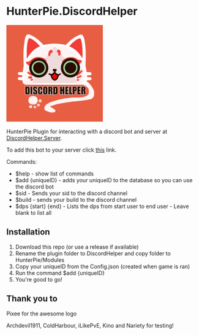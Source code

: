 # HunterPie.DiscordHelper

<img src="plugin/icon.png" width=50%>

HunterPie Plugin for interacting with a discord bot and server at [DiscordHelper.Server](https://github.com/callumc34/HunterPie.DiscordHelper.Server).

To add this bot to your server click [this](https://discord.com/api/oauth2/authorize?client_id=820790788682022912&permissions=2147601472&scope=bot) link.

Commands:

- $help - show list of commands
- $add {uniqueID} - adds your uniqueID to the database so you can use the discord bot
- $sid - Sends your sid to the discord channel
- $build - sends your build to the discord channel
- $dps {start} {end} - Lists the dps from start user to end user - Leave blank to list all

## Installation
1. Download this repo (or use a release if available)
2. Rename the plugin folder to DiscordHelper and copy folder to HunterPie/Modules
3. Copy your uniqueID from the Config.json (created when game is ran)
4. Run the command $add {uniqueID}
5. You're good to go!

## Thank you to

Pixee for the awesome logo

Archdevil1911, ColdHarbour, iLikePvE, Kino and Nariety for testing!
